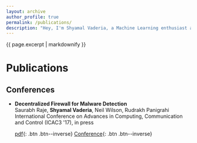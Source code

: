 ```yaml
---
layout: archive
author_profile: true
permalink: /publications/
description: "Hey, I'm Shyamal Vaderia, a Machine Learning enthusiast and Python lover, pursuing B.E.(Hons) in Computer Science from BITS Pilani, Pilani Campus, India."
---
```

{{ page.excerpt | markdownify }}
# Publications

## Conferences

* **Decentralized Firewall for Malware Detection**  
    Saurabh Raje, **Shyamal Vaderia**, Neil Wilson, Rudrakh Panigrahi  
    International Conference on Advances in Computing, Communication and Control (ICAC3 '17), in press
    
    [pdf](/Decentralised_firewall_for_malware_detection.pdf/){: .btn .btn--inverse} [Conference](http://icac3.frcrce.ac.in:2222/nSite/index.php/icac3){: .btn .btn--inverse}